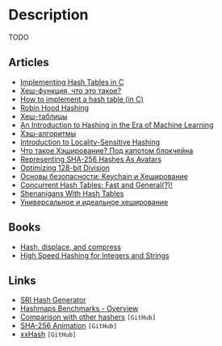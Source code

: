 # Description

TODO


## Articles

- [Implementing Hash Tables in C](https://www.andreinc.net/2021/10/02/implementing-hash-tables-in-c-part-1)
- [Хеш-функция, что это такое?](https://habr.com/ru/post/534596/)
- [How to implement a hash table (in C)](https://benhoyt.com/writings/hash-table-in-c/)
- [Robin Hood Hashing](https://programming.guide/robin-hood-hashing.html)
- [Хеш-таблицы](https://habr.com/ru/post/509220/)
- [An Introduction to Hashing in the Era of Machine Learning](https://blog.bradfieldcs.com/an-introduction-to-hashing-in-the-era-of-machine-learning-6039394549b0)
- [Хэш-алгоритмы](https://habr.com/ru/post/93226/)
- [Introduction to Locality-Sensitive Hashing](http://tylerneylon.com/a/lsh1/)
- [Что такое Хэширование? Под капотом блокчейна](https://habr.com/ru/post/345740/)
- [Representing SHA-256 Hashes As Avatars](https://francoisbest.com/posts/2021/hashvatars)
- [Optimizing 128-bit Division](https://danlark.org/2020/06/14/128-bit-division/)
- [Основы безопасности: Keychain и Хеширование](https://habr.com/ru/post/351116/)
- [Concurrent Hash Tables: Fast and General(?)!](https://dl.acm.org/doi/abs/10.1145/3309206)
- [Shenanigans With Hash Tables](https://thume.ca/2019/07/29/shenanigans-with-hash-tables/)
- [Универсальное и идеальное хеширование](https://habr.com/ru/company/otus/blog/448992/)


## Books

- [Hash, displace, and compress](http://cmph.sourceforge.net/papers/esa09.pdf)
- [High Speed Hashing for Integers and Strings](https://arxiv.org/pdf/1504.06804.pdf)


## Links

- [SRI Hash Generator](https://www.srihash.org/)
- [Hashmaps Benchmarks - Overview](https://martin.ankerl.com/2019/04/01/hashmap-benchmarks-01-overview/)
- [Comparison with other hashers](https://github.com/tkaitchuck/aHash/blob/master/compare/readme.md) `[GitHub]`
- [SHA-256 Animation](https://github.com/in3rsha/sha256-animation) `[GitHub]`
- [xxHash](https://github.com/Cyan4973/xxHash) `[GitHub]`

